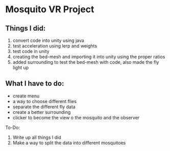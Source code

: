 # Mosquito VR Project

## Things I did:
1. convert code into unity using java
2. test acceleration using lerp and weights
3. test code in unity
4. creating the bed-mesh and importing it into unity using the proper ratios
5. added surrounding to test the bed-mesh with code, also made the fly light up

## What I have to do:
- create menu
- a way to choose different flies
- separate the different fly data
- create a better surrounding
- clicker to become the view o the mosquito and the observer

To-Do:
1. Write up all things I did
2. Make a way to split the data into different mosquitoes
